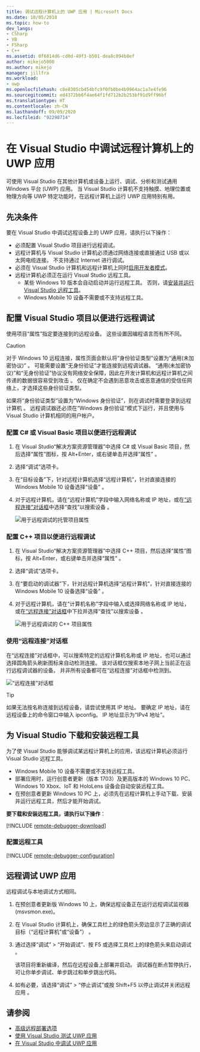 ```yaml
---
title: 调试远程计算机上的 UWP 应用 | Microsoft Docs
ms.date: 10/05/2018
ms.topic: how-to
dev_langs:
- CSharp
- VB
- FSharp
- C++
ms.assetid: 0f6814d6-cd0d-49f3-b501-dea8c094b8ef
author: mikejo5000
ms.author: mikejo
manager: jillfra
ms.workload:
- uwp
ms.openlocfilehash: c8e8305cb454bfc9f0fb0be4b9964ac1a7e4fe96
ms.sourcegitcommit: ed4372bb6f4ae64f1fd712b2b253bf91d9ff96bf
ms.translationtype: HT
ms.contentlocale: zh-CN
ms.lasthandoff: 09/09/2020
ms.locfileid: "92298714"
---
```

# <a name="debug-uwp-apps-on-remote-machines-from-visual-studio"></a>在 Visual Studio 中调试远程计算机上的 UWP 应用

可使用 Visual Studio 在其他计算机或设备上运行、调试、分析和测试通用 Windows 平台 (UWP) 应用。 当 Visual Studio 计算机不支持触摸、地理位置或物理方向等 UWP 特定功能时，在远程计算机上运行 UWP 应用特别有用。

## <a name="prerequisites"></a><a name="BKMK_Prerequisites"></a> 先决条件

要在 Visual Studio 中调试远程设备上的 UWP 应用，请执行以下操作：

- 必须配置 Visual Studio 项目进行远程调试。
- 远程计算机与 Visual Studio 计算机必须通过网络连接或直接通过 USB 或以太网电缆连接。 不支持通过 Internet 进行调试。
- 必须在 Visual Studio 计算机和远程计算机上同时[启用开发者模式](/windows/uwp/get-started/enable-your-device-for-development)。
- 远程计算机必须正在运行 Visual Studio 远程工具。
  - 某些 Windows 10 版本会自动启动并运行远程工具。 否则，请[安装并运行 Visual Studio 远程工具](#BKMK_download)。
  - Windows Mobile 10 设备不需要或不支持远程工具。

## <a name="configure-a-visual-studio-project-for-remote-debugging"></a><a name="BKMK_ConnectVS"></a> 配置 Visual Studio 项目以便进行远程调试
<a name="BKMK_DirectConnect"></a> 使用项目“属性”指定要连接到的远程设备。 这些设置因编程语言而有所不同。

> [!CAUTION]
> 对于 Windows 10 远程连接，属性页面会默认将“身份验证类型”设置为“通用(未加密协议)” 。 可能需要设置“无身份验证”才能连接到远程调试器。 “通用(未加密协议)”和“无身份验证”协议没有网络安全保障，因此在开发计算机和远程计算机之间传递的数据很容易受到攻击 。 仅在确定不会遇到恶意攻击或恶意通信的受信任网络上，才选择这些身份验证类型。
>
>如果将“身份验证类型”设置为“Windows 身份验证”，则在调试时需要登录到远程计算机 。 远程调试器还必须在“Windows 身份验证”模式下运行，并且使用与 Visual Studio 计算机相同的用户帐户。

### <a name="configure-a-c-or-visual-basic-project-for-remote-debugging"></a><a name="BKMK_Choosing_the_remote_device_for_C__and_Visual_Basic_projects"></a> 配置 C# 或 Visual Basic 项目以便进行远程调试

1. 在 Visual Studio“解决方案资源管理器”中选择 C# 或 Visual Basic 项目，然后选择“属性”图标，按 Alt+Enter，或右键单击并选择“属性”    。

1. 选择“调试”选项卡。

1. 在“目标设备”下，针对远程计算机选择“远程计算机”，针对直接连接的 Windows Mobile 10 设备选择“设备”  。

1. 对于远程计算机，请在“远程计算机”字段中输入网络名称或 IP 地址，或在[“远程连接”对话框](#remote-connections)中选择“查找”以搜索设备 。

    ![用于远程调试的托管项目属性](../debugger/media/vsrun_managed_projprop_remote.png "托管调试项目属性")

### <a name="configure-a-c-project-for-remote-debugging"></a><a name="BKMK_Choosing_the_remote_device_for_JavaScript_and_C___projects"></a> 配置 C++ 项目以便进行远程调试

1. 在 Visual Studio“解决方案资源管理器”中选择 C++ 项目，然后选择“属性”图标，按 Alt+Enter，或右键单击并选择“属性”    。

1. 选择“调试”选项卡。

3. 在“要启动的调试器”下，针对远程计算机选择“远程计算机”，针对直接连接的 Windows Mobile 10 设备选择“设备”  。

1. 对于远程计算机，请在“计算机名称”字段中输入或选择网络名称或 IP 地址，或在[“远程连接”对话框](#remote-connections)中下拉并选择“查找”以搜索设备 。

    ![用于远程调试的 C++ 项目属性](../debugger/media/vsrun_cpp_projprop_remote.png "C++ 调试项目属性")

### <a name="use-the-remote-connections-dialog-box"></a><a name="remote-connections"></a> 使用“远程连接”对话框

在“远程连接”对话框中，可以搜索特定的远程计算机名称或 IP 地址，也可以通过选择圆角箭头刷新图标来自动检测连接。 该对话框仅搜索本地子网上当前正在运行远程调试器的设备。 并非所有设备都可在“远程连接”对话框中检测到。

 ![“远程连接”对话框](../debugger/media/vsrun_selectremotedebuggerdlg.png "“远程连接”对话框")

>[!TIP]
>如果无法按名称连接到远程设备，请尝试使用其 IP 地址。 要确定 IP 地址，请在远程设备上的命令窗口中输入 ipconfig。 IP 地址显示为“IPv4 地址”。

## <a name="download-and-install-the-remote-tools-for-visual-studio"></a><a name="BKMK_download"></a> 为 Visual Studio 下载和安装远程工具

为了使 Visual Studio 能够调试某远程计算机上的应用，该远程计算机必须运行 Visual Studio 远程工具。

- Windows Mobile 10 设备不需要或不支持远程工具。
- 部署应用时，运行创意者更新（版本 1703）及更高版本的 Windows 10 PC、Windows 10 Xbox、IoT 和 HoloLens 设备会自动安装远程工具。
- 在预创意者更新 Windows 10 PC 上，必须先在远程计算机上手动下载、安装并运行远程工具，然后才能开始调试。

**要下载和安装远程工具，请执行以下操作**：

[!INCLUDE [remote-debugger-download](../debugger/includes/remote-debugger-download.md)]

### <a name="configure-the-remote-tools"></a><a name="BKMK_setup"></a> 配置远程工具

[!INCLUDE [remote-debugger-configuration](../debugger/includes/remote-debugger-configuration.md)]

## <a name="debug-uwp-apps-remotely"></a><a name="BKMK_RunRemoteDebug"></a> 远程调试 UWP 应用

远程调试与本地调试方式相同。

1. 在预创意者更新版 Windows 10 上，确保远程设备正在运行远程调试监视器 (msvsmon.exe)。

1. 在 Visual Studio 计算机上，确保工具栏上的绿色箭头旁边显示了正确的调试目标（“远程计算机”或“设备”） 。

1. 通过选择“调试” > “开始调试”、按 F5 或选择工具栏上的绿色箭头来启动调试  。

   该项目将重新编译，然后在远程设备上部署并启动。 调试器在断点暂停执行，可让你单步调试、单步跳过和单步跳出代码。

1. 如有必要，请选择“调试” > “停止调试”或按 Shift+F5 以停止调试并关闭远程应用   。

## <a name="see-also"></a>请参阅
- [高级远程部署选项](/windows/uwp/debug-test-perf/deploying-and-debugging-uwp-apps#advanced-remote-deployment-options)
- [使用 Visual Studio 测试 UWP 应用](../test/unit-test-your-code.md)
- [在 Visual Studio 中调试 UWP 应用](debugging-windows-store-and-windows-universal-apps.md)
